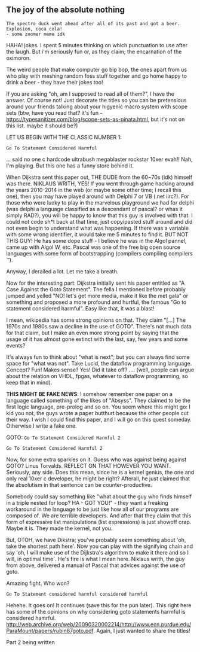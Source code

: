 ## The joy of the absolute nothing

```
The spectro duck went ahead after all of its past and got a beer. Explosion, coca cola!
- some zoomer meme idk
```

HAHA! jokes. I spent 5 minutes thinking on which punctuation to use after the laugh. But i'm seriously fun or, as they claim; the encarnation of the oximoron.

The weird people that make computer go bip bop, the ones apart from us who play with meshing random foss stuff together and go home happy to drink a beer - they have their jokes too!

If you are asking "oh, am I supposed to read all of them?", I have the answer. Of course not! Just decorate the titles so you can be pretensious around your friends talking about your higyenic macro system with scope sets (btw, have you read that? it's fun - https://typesanitizer.com/blog/scope-sets-as-pinata.html, but it's not on this list. maybe it should be?)

LET US BEGIN WITH THE CLASSIC NUMBER 1:

```
Go To Statement Considered Harmful
```

... said no one c hardcode ultrabush megablaster rockstar 10xer evah!! Nah, I'm playing. But this one has a funny store behind it. 

When Dijkstra sent this paper out, THE DUDE from the 60~70s (idk) himself was there. NIKLAUS WRITH, YES! If you went through game hacking around the years 2010-2014 in the web (or maybe some other time; I recall this one), then you may have played around with Delphi 7 or VB (.net iirc?). For those who were lucky to play in the marvelous playground we had for delphi (was delphi a language classified as a descendant of pascal? or whas it simply RAD?), you will be happy to know that this guy is involved with that. I could not code sh*t back at that time, just copy/pasted stuff around and did not even begin to understand what was happening. If there was a variable with some wrong identifier, it would take me 5 minutes to find it. BUT NOT THIS GUY! He has some dope stuff - I believe he was in the Algol pannel, came up with Algol W, etc. Pascal was one of the free big open source languages with some form of bootstrapping (compilers compiling compilers :tm:). 

Anyway, I derailed a lot. Let me take a breath.

Now for the interesting part: Dijkstra initially sent his paper entitled as "A Case Against the Goto Statement". The fella I mentioned before probably jumped and yelled "NO! let's get more media, make it like the met gala" or something and proposed a more profound and hurtful, the famous "Go to statement considered harmful". Easy like that, it was a blast! 

I mean, wikipedia has some strong opinions on that. They claim "[...] The 1970s and 1980s saw a decline in the use of GOTO". There's not much data for that claim, but I make an even more strong point by saying that the usage of it has almost gone extinct with the last, say, few years and some events?

It's always fun to think about "what is next"; but you can always find some space for "what was not". Take Lucid, the dataflow programming language. Concept? Fun! Makes sense? Yes! Did it take off? .... (well, people can argue about the relation on VHDL, fpgas, whatever to dataflow programming, so keep that in mind). 

**THIS MIGHT BE FAKE NEWS**: I somehow remember one paper on a language called something of the likes of "Absyss". They claimed to be the first logic language, pre-prolog and so on. You seem where this might go: I kid you not, the guys wrote a paper butthurt because the other people cut their way. I wish I could find this paper, and I will go on this quest someday. Otherwise I write a fake one.

GOTO: `Go To Statement Considered Harmful 2`

```
Go To Statement Considered Harmful 2
```

Now, for some extra sparkles on it. Guess who was against being against GOTO? Linus Torvalds. REFLECT ON THAT HOWEVER YOU WANT. Seriously, any side. Does this mean, since he is a kernel genius, the one and only real 10xer c developer, he might be right? Afterall, he just claimed that the absolutism in that sentence can be counter-productive.

Somebody could say something like "what about the guy who finds himself in a triple nested for loop? HA - GOT YOU!" - they want a freaking workaround in the language to be just like how all of our programs are composed of. We are terrible developers. And after that they claim that this form of expressive list manipulations (list expressions) is just showoff crap. Maybe it is. They made the kernel, not you.

But, OTOH, we have Dikstra; you've probably seem something about 'oh, take the shortest path here'. Now you can play with the signifying chain and say 'oh, I will make use of the Dijkstra's algorithm to make it there and so I will, in optimal time`. He's fire is what I mean here. Niklaus writh, the guy from above, delivered a manual of Pascal that advices against the use of goto. 

Amazing fight. Who won?

```
Go To Statement considered harmful considered harmful
```

Hehehe. It goes on! It continues (save this for the pun later). This right here has some of the opinions on why considering goto statements harmful is considered hamrful. http://web.archive.org/web/20090320002214/http://www.ecn.purdue.edu/ParaMount/papers/rubin87goto.pdf. Again, I just wanted to share the titles!

Part 2 being written
